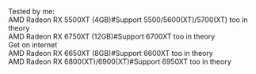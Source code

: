 Tested by me:  
AMD Radeon RX 5500XT (4GB)#Support 5500/5600(XT)/5700(XT) too in theory  
AMD Radeon RX 6750XT (12GB)#Support 6700XT too in theory  
Get on internet  
AMD Radeon RX 6650XT (8GB)#Support 6600XT too in theory  
AMD Radeon RX 6800(XT)/6900(XT)#Support 6950XT too in theory  
